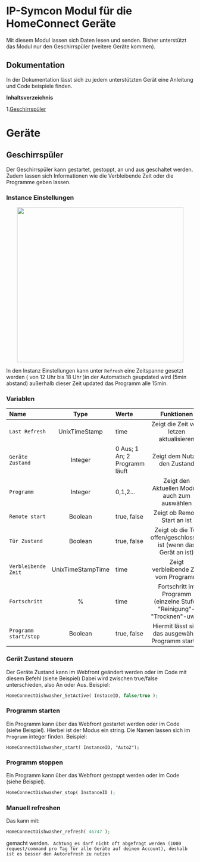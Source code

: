 # IP-Symcon Modul für die HomeConnect Geräte
Mit diesem Modul lassen sich Daten lesen und senden. Bisher unterstützt das Modul nur den Geschirrspüler (weitere Geräte kommen).

## Dokumentation
In der Dokumentation lässt sich zu jedem unterstützten Gerät eine Anleitung und Code beispiele finden.

**Inhaltsverzeichnis**

1.[Geschirrspüler](#geschirrspüler) 


# Geräte

## Geschirrspüler
Der Geschirrspüler kann gestartet, gestoppt, an und aus geschaltet werden. 
Zudem lassen sich Informationen wie die Verbleibende Zeit oder die Programme geben lassen.

### Instance Einstellungen

<p align="center">
  <img width="447" height="416" src="https://github.com/LegendDragon11/img/blob/main/instanceGeschirrspüler.png">
</p>

In den Instanz Einstellungen kann unter `Refresh` eine Zeitspanne gesetzt werden ( von 12 Uhr bis 18 Uhr )in der Automatisch geupdated wird (5min abstand) außerhalb dieser Zeit updated das Programm alle 15min.

### Variablen
Name | Type | Werte | Funktionen
:--- | :---: | :---  | :---:
`Last Refresh` | UnixTimeStamp | time | Zeigt die Zeit vom letzen aktualisieren
`Geräte Zustand`| Integer | 0 Aus; 1 An; 2 Programm läuft | Zeigt dem Nutzer den Zustand
`Programm` | Integer | 0,1,2... | Zeigt den Aktuellen Modus, auch zum auswählen
`Remote start`| Boolean | true, false | Zeigt ob Remote Start an ist
`Tür Zustand` | Boolean | true, false | Zeigt ob die Tür offen/geschlossen ist (wenn das Gerät an ist)
`Verbleibende Zeit`| UnixTimeStampTime | time | Zeigt verbleibende Zeit vom Programm
`Fortschritt` | % | time | Fortschritt im Programm (einzelne Stufen "Reinigung"-"Trocknen"-uws.)
`Programm start/stop`| Boolean | true, false | Hiermit lässt sich das ausgewählte Programm starten 

### Gerät Zustand steuern
Der Geräte Zustand kann im Webfront geändert werden oder im Code mit diesem Befehl (siehe Beispiel)
Dabei wird zwischen true/false unterschieden, also An oder Aus.
Beispiel:
```php
HomeConnectDishwasher_SetActive( InstaceID, false/true );
```

### Programm starten
Ein Programm kann über das Webfront gestartet werden oder im Code (siehe Beispiel). Hierbei ist der Modus ein string. Die Namen lassen sich im `Programm` integer finden.
Beispiel:
```phpHomeConnectDishwasher_refresh( 46747 );
HomeConnectDishwasher_start( InstanceID, "Auto2");
```

### Programm stoppen
Ein Programm kann über das Webfront gestoppt werden oder im Code (siehe Beispiel).
```php
HomeConnectDishwasher_stop( InstanceID );
```

### Manuell refreshen
Das kann mit:
```php
HomeConnectDishwasher_refresh( 46747 );
```
gemacht werden.
``` Achtung es darf nicht oft abgefragt werden (1000 request/command pro Tag für alle Geräte auf deinem Account), deshalb ist es besser den Autorefresh zu nutzen```
